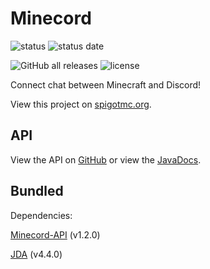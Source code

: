 # Minecord
![status](https://img.shields.io/badge/status-pr%20only-important)
![status date](https://img.shields.io/badge/status%20update-january%202023-informational)


![GitHub all releases](https://img.shields.io/github/downloads/StarsDown64/Minecord/total)
![license](https://img.shields.io/badge/license-ISC-brightgreen)

Connect chat between Minecraft and Discord!

View this project on [spigotmc.org](https://www.spigotmc.org/resources/minecord.84702/).

## API
View the API on [GitHub](https://github.com/StarsDown64/Minecord-API) or view the [JavaDocs](https://starsdown64.github.io/Minecord-API).

## Bundled
Dependencies:

[Minecord-API](https://github.com/StarsDown64/Minecord-API) (v1.2.0)

[JDA](https://github.com/DV8FromTheWorld/JDA) (v4.4.0)
